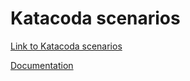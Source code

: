# Katacoda scenarios

[Link to Katacoda scenarios](https://www.katacoda.com/ifb-elixirfr/courses/ifb-unix)


[Documentation](https://www.katacoda.community/welcome.html)
